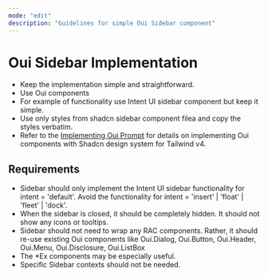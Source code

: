 ```yaml
---
mode: "edit"
description: "Guidelines for simple Oui Sidebar component"
---
```


# Oui Sidebar Implementation

- Keep the implementation simple and straightforward.
- Use Oui components
- For example of functionality use Intent UI sidebar component but keep it simple.
- Use only styles from shadcn sidebar component filea and copy the styles verbatim.
- Refer to the [Implementing Oui Prompt](oui-implementing.prompt.md) for details on implementing Oui components with Shadcn design system for Tailwind v4.

## Requirements

- Sidebar should only implement the Intent UI sidebar functionality for intent = 'default'. Avoid the functionality for intent = 'insert' | 'float' | 'fleet' | 'dock'.
- When the sidebar is closed, it should be completely hidden. It should not show any icons or tooltips.
- Sidebar should not need to wrap any RAC components. Rather, it should re-use existing Oui components like Oui.Dialog, Oui.Button, Oui.Header, Oui.Menu, Oui.Disclosure, Oui.ListBox
- The \*Ex components may be especially useful.
- Specific Sidebar contexts should not be needed.
